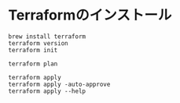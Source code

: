 # Terraformのインストール

```
brew install terraform
terraform version
terraform init
```


```
terraform plan

terraform apply
terraform apply -auto-approve
terraform apply --help
```
